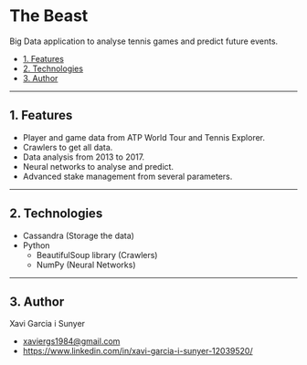 The Beast
=================

Big Data application to analyse tennis games and predict future events.

* [1. Features](#block1)
* [2. Technologies](#block2)
* [3. Author](#block3)

---

<a name="block1"></a>
## 1. Features

- Player and game data from ATP World Tour and Tennis Explorer.
- Crawlers to get all data.
- Data analysis from 2013 to 2017.
- Neural networks to analyse and predict.
- Advanced stake management from several parameters.

---

<a name="block2"></a>
## 2. Technologies

- Cassandra (Storage the data)
- Python
  - BeautifulSoup library (Crawlers)
  - NumPy (Neural Networks)

---

<a name="block3"></a>
## 3. Author
Xavi Garcia i Sunyer
 - <xaviergs1984@gmail.com>
 - https://www.linkedin.com/in/xavi-garcia-i-sunyer-12039520/
